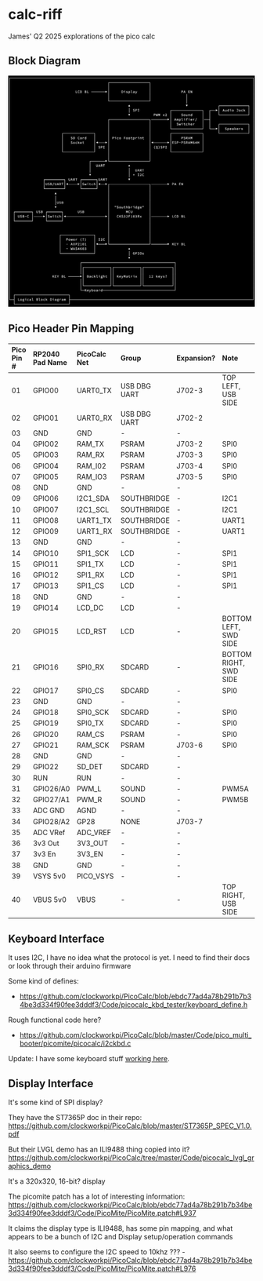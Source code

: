 # calc-riff

James' Q2 2025 explorations of the pico calc

## Block Diagram

![Block Diagram of the PicoCalc mainboard](./docs/picocalc-block-diagram.png)

## Pico Header Pin Mapping

| Pico Pin #    | RP2040 Pad Name   | PicoCalc Net  | Group         | Expansion?    | Note                      |
| :---          | :---              | :---          | :---          | :---          | :---                      |
| 01            | GPIO00            | UART0_TX      | USB DBG UART  | J702-3        | TOP LEFT, USB SIDE        |
| 02            | GPIO01            | UART0_RX      | USB DBG UART  | J702-2        |                           |
| 03            | GND               | GND           | -             | -             |                           |
| 04            | GPIO02            | RAM_TX        | PSRAM         | J703-2        | SPI0                      |
| 05            | GPIO03            | RAM_RX        | PSRAM         | J703-3        | SPI0                      |
| 06            | GPIO04            | RAM_I02       | PSRAM         | J703-4        | SPI0                      |
| 07            | GPIO05            | RAM_IO3       | PSRAM         | J703-5        | SPI0                      |
| 08            | GND               | GND           | -             | -             |                           |
| 09            | GPIO06            | I2C1_SDA      | SOUTHBRIDGE   | -             | I2C1                      |
| 10            | GPIO07            | I2C1_SCL      | SOUTHBRIDGE   | -             | I2C1                      |
| 11            | GPIO08            | UART1_TX      | SOUTHBRIDGE   | -             | UART1                     |
| 12            | GPIO09            | UART1_RX      | SOUTHBRIDGE   | -             | UART1                     |
| 13            | GND               | GND           | -             | -             |                           |
| 14            | GPIO10            | SPI1_SCK      | LCD           | -             | SPI1                      |
| 15            | GPIO11            | SPI1_TX       | LCD           | -             | SPI1                      |
| 16            | GPIO12            | SPI1_RX       | LCD           | -             | SPI1                      |
| 17            | GPIO13            | SPI1_CS       | LCD           | -             | SPI1                      |
| 18            | GND               | GND           | -             | -             |                           |
| 19            | GPIO14            | LCD_DC        | LCD           | -             |                           |
| 20            | GPIO15            | LCD_RST       | LCD           | -             | BOTTOM LEFT, SWD SIDE     |
| 21            | GPIO16            | SPI0_RX       | SDCARD        | -             | BOTTOM RIGHT, SWD SIDE    |
| 22            | GPIO17            | SPI0_CS       | SDCARD        | -             | SPI0                      |
| 23            | GND               | GND           | -             | -             |                           |
| 24            | GPIO18            | SPI0_SCK      | SDCARD        | -             | SPI0                      |
| 25            | GPIO19            | SPI0_TX       | SDCARD        | -             | SPI0                      |
| 26            | GPIO20            | RAM_CS        | PSRAM         | -             | SPI0                      |
| 27            | GPIO21            | RAM_SCK       | PSRAM         | J703-6        | SPI0                      |
| 28            | GND               | GND           | -             | -             |                           |
| 29            | GPIO22            | SD_DET        | SDCARD        | -             |                           |
| 30            | RUN               | RUN           | -             | -             |                           |
| 31            | GPIO26/A0         | PWM_L         | SOUND         | -             | PWM5A                     |
| 32            | GPIO27/A1         | PWM_R         | SOUND         | -             | PWM5B                     |
| 33            | ADC GND           | AGND          | -             | -             |                           |
| 34            | GPIO28/A2         | GP28          | NONE          | J703-7        |                           |
| 35            | ADC VRef          | ADC_VREF      | -             | -             |                           |
| 36            | 3v3 Out           | 3V3_OUT       | -             | -             |                           |
| 37            | 3v3 En            | 3V3_EN        | -             | -             |                           |
| 38            | GND               | GND           | -             | -             |                           |
| 39            | VSYS 5v0          | PICO_VSYS     | -             | -             |                           |
| 40            | VBUS 5v0          | VBUS          | -             | -             | TOP RIGHT, USB SIDE       |

## Keyboard Interface

It uses I2C, I have no idea what the protocol is yet. I need to find their docs or look through their arduino firmware

Some kind of defines:

- https://github.com/clockworkpi/PicoCalc/blob/ebdc77ad4a78b291b7b34be3d334f90fee3dddf3/Code/picocalc_kbd_tester/keyboard_define.h

Rough functional code here?

- https://github.com/clockworkpi/PicoCalc/blob/master/Code/pico_multi_booter/picomite/picocalc/i2ckbd.c

Update: I have some keyboard stuff [working here](./jigs/poststation-rp2040/app/main.rs).

## Display Interface

It's some kind of SPI display?

They have the ST7365P doc in their repo: https://github.com/clockworkpi/PicoCalc/blob/master/ST7365P_SPEC_V1.0.pdf

But their LVGL demo has an ILI9488 thing copied into it? https://github.com/clockworkpi/PicoCalc/tree/master/Code/picocalc_lvgl_graphics_demo

It's a 320x320, 16-bit? display

The picomite patch has a lot of interesting information: https://github.com/clockworkpi/PicoCalc/blob/ebdc77ad4a78b291b7b34be3d334f90fee3dddf3/Code/PicoMite/PicoMite.patch#L937

It claims the display type is ILI9488, has some pin mapping, and what appears to be a bunch of I2C and Display setup/operation commands

It also seems to configure the I2C speed to 10khz ??? - https://github.com/clockworkpi/PicoCalc/blob/ebdc77ad4a78b291b7b34be3d334f90fee3dddf3/Code/PicoMite/PicoMite.patch#L976
